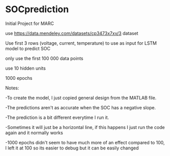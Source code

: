 # SOCprediction
Initial Project for MARC

use https://data.mendeley.com/datasets/cp3473x7xv/3 dataset

Use first 3 rows (voltage, current, temperature) to use as input for LSTM model to predict SOC

only use the first 100 000 data points

use 10 hidden units

1000 epochs

Notes:

-To create the model, I just copied general design from the MATLAB file.

-The predictions aren't as accurate when the SOC has a negative slope.

-The prediction is a bit different everytime I run it.

-Sometimes it will just be a horizontal line, if this happens I just run the code again and it normally works

-1000 epochs didn't seem to have much more of an effect compared to 100, I left it at 100 so its easier to debug but it can be easily changed


